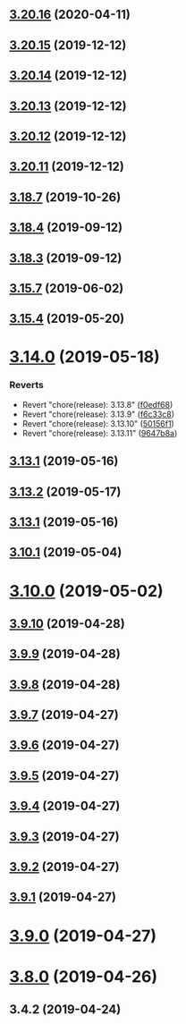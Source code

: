 ## [3.20.16](https://github.com/luxcium/pop-n-lock-theme-vscode/compare/3.20.16...v3.20.16) (2020-04-11)



## [3.20.15](https://github.com/luxcium/pop-n-lock-theme-vscode/compare/v3.20.14...v3.20.15) (2019-12-12)



## [3.20.14](https://github.com/luxcium/pop-n-lock-theme-vscode/compare/v3.20.13...v3.20.14) (2019-12-12)



## [3.20.13](https://github.com/luxcium/pop-n-lock-theme-vscode/compare/v3.20.12...v3.20.13) (2019-12-12)



## [3.20.12](https://github.com/luxcium/pop-n-lock-theme-vscode/compare/v3.20.11...v3.20.12) (2019-12-12)



## [3.20.11](https://github.com/luxcium/pop-n-lock-theme-vscode/compare/v3.18.7...v3.20.11) (2019-12-12)



## [3.18.7](https://github.com/luxcium/pop-n-lock-theme-vscode/compare/v3.18.4...v3.18.7) (2019-10-26)



## [3.18.4](https://github.com/luxcium/pop-n-lock-theme-vscode/compare/v3.18.3...v3.18.4) (2019-09-12)



## [3.18.3](https://github.com/luxcium/pop-n-lock-theme-vscode/compare/v3.15.7...v3.18.3) (2019-09-12)



## [3.15.7](https://github.com/luxcium/pop-n-lock-theme-vscode/compare/v3.15.4...v3.15.7) (2019-06-02)



## [3.15.4](https://github.com/luxcium/pop-n-lock-theme-vscode/compare/v3.14.0...v3.15.4) (2019-05-20)



# [3.14.0](https://github.com/luxcium/pop-n-lock-theme-vscode/compare/v3.13.2...v3.14.0) (2019-05-18)


### Reverts

* Revert "chore(release): 3.13.8" ([f0edf68](https://github.com/luxcium/pop-n-lock-theme-vscode/commit/f0edf68a261bd350d142afdceee8d3916a177914))
* Revert "chore(release): 3.13.9" ([f6c33c8](https://github.com/luxcium/pop-n-lock-theme-vscode/commit/f6c33c8bb4405d32ed3f9894c3d4d45600044b15))
* Revert "chore(release): 3.13.10" ([50156f1](https://github.com/luxcium/pop-n-lock-theme-vscode/commit/50156f172d32e6b6a626b6822deefbbad9131c5e))
* Revert "chore(release): 3.13.11" ([9647b8a](https://github.com/luxcium/pop-n-lock-theme-vscode/commit/9647b8a39a38393e6a8ae6dfc93cfe00662bc3e1))



## [3.13.1](https://github.com/luxcium/pop-n-lock-theme-vscode/compare/v3.10.1...v3.13.1) (2019-05-16)



## [3.13.2](https://github.com/luxcium/pop-n-lock-theme-vscode/compare/v3.13.1...v3.13.2) (2019-05-17)



## [3.13.1](https://github.com/luxcium/pop-n-lock-theme-vscode/compare/v3.10.1...v3.13.1) (2019-05-16)



## [3.10.1](https://github.com/luxcium/pop-n-lock-theme-vscode/compare/v3.10.0...v3.10.1) (2019-05-04)



# [3.10.0](https://github.com/luxcium/pop-n-lock-theme-vscode/compare/v3.9.10...v3.10.0) (2019-05-02)



## [3.9.10](https://github.com/luxcium/pop-n-lock-theme-vscode/compare/v3.9.9...v3.9.10) (2019-04-28)



## [3.9.9](https://github.com/luxcium/pop-n-lock-theme-vscode/compare/v3.9.8...v3.9.9) (2019-04-28)



## [3.9.8](https://github.com/luxcium/pop-n-lock-theme-vscode/compare/v3.9.7...v3.9.8) (2019-04-28)



## [3.9.7](https://github.com/luxcium/pop-n-lock-theme-vscode/compare/v3.9.6...v3.9.7) (2019-04-27)



## [3.9.6](https://github.com/luxcium/pop-n-lock-theme-vscode/compare/v3.9.5...v3.9.6) (2019-04-27)



## [3.9.5](https://github.com/luxcium/pop-n-lock-theme-vscode/compare/v3.9.4...v3.9.5) (2019-04-27)



## [3.9.4](https://github.com/luxcium/pop-n-lock-theme-vscode/compare/v3.9.3...v3.9.4) (2019-04-27)



## [3.9.3](https://github.com/luxcium/pop-n-lock-theme-vscode/compare/v3.9.2...v3.9.3) (2019-04-27)



## [3.9.2](https://github.com/luxcium/pop-n-lock-theme-vscode/compare/v3.9.1...v3.9.2) (2019-04-27)



## [3.9.1](https://github.com/luxcium/pop-n-lock-theme-vscode/compare/v3.9.0...v3.9.1) (2019-04-27)



# [3.9.0](https://github.com/luxcium/pop-n-lock-theme-vscode/compare/v3.8.0...v3.9.0) (2019-04-27)



# [3.8.0](https://github.com/luxcium/pop-n-lock-theme-vscode/compare/v3.4.2...v3.8.0) (2019-04-26)



## 3.4.2 (2019-04-24)



